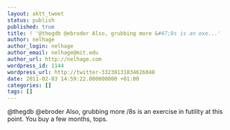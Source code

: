 ```yaml
---
layout: aktt_tweet
status: publish
published: true
title: ! '@thegdb @ebroder Also, grubbing more &#47;8s is an exe...'
author: nelhage
author_login: nelhage
author_email: nelhage@mit.edu
author_url: http://nelhage.com
wordpress_id: 1144
wordpress_url: http://twitter-33238131834626048
date: 2011-02-03 14:59:22.000000000 +01:00
categories: []
tags: []
---
```

@thegdb @ebroder Also, grubbing more &#47;8s is an exercise in futility at this point. You buy a few months, tops.
